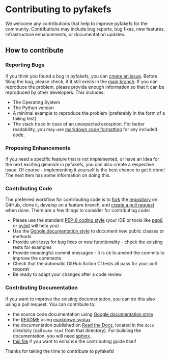 
# Contributing to pyfakefs

We welcome any contributions that help to improve pyfakefs for the community.
Contributions may include bug reports, bug fixes, new features, infrastructure enhancements, or
documentation updates.

## How to contribute

### Reporting Bugs

If you think you found a bug in pyfakefs, you can [create an issue](https://help.github.com/articles/creating-an-issue/).
Before filing the bug, please check, if it still exists in the [main branch](https://github.com/pytest-dev/pyfakefs).
If you can reproduce the problem, please provide enough information so that it can be reproduced by other developers.
This includes:
  * The Operating System
  * The Python version
  * A minimal example to reproduce the problem (preferably in the form of a failing test)
  * The stack trace in case of an unexpected exception.
For better readability, you may use [markdown code formatting](https://help.github.com/articles/creating-and-highlighting-code-blocks/) for any included code.

### Proposing Enhancements

If you need a specific feature that is not implemented, or have an idea for the next
exciting gimmick in pyfakefs, you can also create a respective issue.
Of course - implementing it yourself is the best chance to get it done!
The next item has some information on doing this.

### Contributing Code

The preferred workflow for contributing code is to
[fork](https://help.github.com/articles/fork-a-repo/) the [repository](https://github.com/pytest-dev/pyfakefs) on GitHub, clone it,
develop on a feature branch, and [create a pull request](https://help.github.com/articles/creating-a-pull-request-from-a-fork) when done.
There are a few things to consider for contributing code:
  * Please use the standard [PEP-8 coding style](https://www.python.org/dev/peps/pep-0008/)
  (your IDE or tools like [pep8](https://pypi.python.org/pypi/pep8) or [pylint](https://pypi.python.org/pypi/pylint) will help you)
  * Use the [Google documentation style](https://google.github.io/styleguide/pyguide.html) to document new public classes or methods
  * Provide unit tests for bug fixes or new functionality - check the existing tests for examples
  * Provide meaningful commit messages - it is ok to amend the commits to improve the comments
  * Check that the automatic GitHub Action CI tests all pass for your pull request
  * Be ready to adapt your changes after a code review

### Contributing Documentation

If you want to improve the existing documentation, you can do this also using a pull request.
You can contribute to:
  * the source code documentation using [Google documentation style](https://google.github.io/styleguide/pyguide.html)
  * the [README](https://github.com/pytest-dev/pyfakefs/blob/main/README.md) using [markdown syntax](https://help.github.com/articles/basic-writing-and-formatting-syntax/)
  * the documentation published on [Read the Docs](https://pytest-pyfakefs.readthedocs.io/en/latest/),
    located in the `docs` directory (call `make html` from that directory).
    For building the documentation, you will need [sphinx](http://sphinx.pocoo.org/).
  * [this file](https://github.com/pytest-dev/pyfakefs/blob/main/CONTRIBUTING.md)
  if you want to enhance the contributing guide itself

Thanks for taking the time to contribute to pyfakefs!
